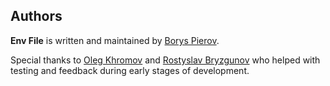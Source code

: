 Authors
-------

**Env File** is written and maintained by [Borys Pierov](https://github.com/Ashald).

Special thanks to [Oleg Khromov](https://github.com/olgert) and [Rostyslav Bryzgunov](https://github.com/kottenator) 
who helped with testing and feedback during early stages of development.